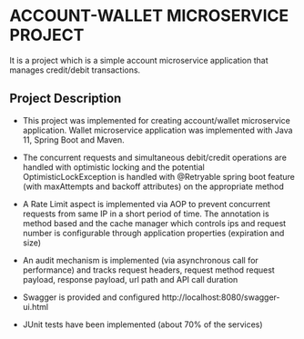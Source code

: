 # ACCOUNT-WALLET MICROSERVICE PROJECT

It is a project which is a simple account microservice application that manages credit/debit transactions.

## Project Description

- This project was implemented for creating account/wallet microservice application. Wallet microservice application was implemented
with Java 11, Spring Boot and Maven.

- The concurrent requests and simultaneous debit/credit operations are handled with optimistic locking and the potential OptimisticLockException is handled with @Retryable spring boot
feature (with maxAttempts and backoff attributes) on the appropriate method

- A Rate Limit aspect is implemented via AOP to prevent concurrent requests from same IP in a short period of time. The annotation is method based and the cache manager which controls
ips and request number is configurable through application properties (expiration and size)

- An audit mechanism is implemented (via asynchronous call for performance) and tracks request headers, request method request payload, response payload, url path and API call duration

- Swagger is provided and configured http://localhost:8080/swagger-ui.html

- JUnit tests have been implemented (about 70% of the services)
